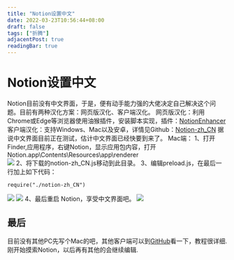 ```yaml
---
title: "Notion设置中文"
date: 2022-03-23T10:56:44+08:00
draft: false
tags: ["折腾"]
adjacentPost: true
readingBar: true
---
```

# Notion设置中文
Notion目前没有中文界面，于是，便有动手能力强的大佬决定自己解决这个问题。目前有两种汉化方案：网页版汉化、客户端汉化。
网页版汉化：利用Chrome或Edge等浏览器使用油猴插件，安装脚本实现，插件：[NotionEnhancer](https://greasyfork.org/zh-CN/scripts/409695-notionenhancer)
客户端汉化：支持Windows、Mac以及安卓，详情见Github：[Notion-zh_CN](https://github.com/Reamd7/notion-zh_CN)
据说中文界面目前正在测试，估计中文界面已经快要到来了。
Mac端：
1、打开Finder,应用程序，右键Notion，显示应用包内容，打开Notion.app\Contents\Resources\app\renderer\
![](https://cdn.jsdelivr.net/gh/tosspi/img@main//img/notion1.png)
2、将下载的notion-zh_CN.js移动到此目录。
3、编辑preload.js，在最后一行加上如下代码：
```
require("./notion-zh_CN")
```
![](https://cdn.jsdelivr.net/gh/tosspi/img@main//img/notion2.png)
![](https://cdn.jsdelivr.net/gh/tosspi/img@main//img/notion3.png)
4、最后重启 Notion，享受中文界面吧。
![](https://cdn.jsdelivr.net/gh/tosspi/img@main//img/notion4.png)

## 最后
目前没有其他PC先写个Mac的吧，其他客户端可以到[GitHub](https://github.com/Reamd7/notion-zh_CN)看一下，教程很详细.
刚开始摸索Notion，以后再有其他的会继续编辑.